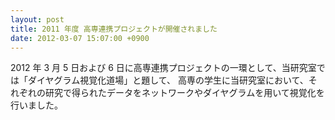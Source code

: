 ```yaml
---
layout: post
title: 2011 年度 高専連携プロジェクトが開催されました
date: 2012-03-07 15:07:00 +0900
---
```


2012 年 3 月 5 日および 6 日に高専連携プロジェクトの一環として、当研究室では「ダイヤグラム視覚化道場」と題して、
高専の学生に当研究室において、それぞれの研究で得られたデータをネットワークやダイヤグラムを用いて視覚化を行いました。